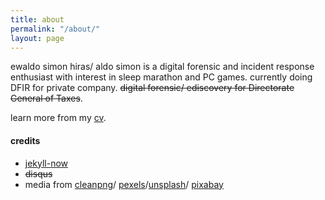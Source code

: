 ```yaml
---
title: about
permalink: "/about/"
layout: page
---
```


ewaldo simon hiras/ aldo simon is a digital forensic and incident response enthusiast with interest in sleep marathon and PC games. currently doing DFIR for private company. <s>digital forensic/ ediscovery for Directorate General of Taxes</s>.

learn more from my [cv](https://aldosimon.com/cv).

#### credits
* [jekyll-now](https://github.com/barryclark/jekyll-now "jekyll-now")
* <s>disqus</s>
* media from [cleanpng](https://www.cleanpng.com/)/ [pexels](https://www.pexels.com/)/[unsplash](https://unsplash.com)/ [pixabay](https://pixabay.com)
